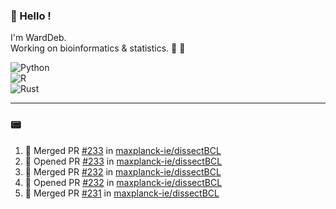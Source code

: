### :robot: Hello !

I'm WardDeb.  
Working on bioinformatics & statistics. 🧬 🧪  

![Python](https://img.shields.io/badge/python-3670A0?style=for-the-badge&logo=python&logoColor=ffdd54)  
![R](https://img.shields.io/badge/r-%23276DC3.svg?style=for-the-badge&logo=r&logoColor=white)  
![Rust](https://img.shields.io/badge/rust-%23000000.svg?style=for-the-badge&logo=rust&logoColor=white)  

---

### :pager:

<!--START_SECTION:activity-->
1. 🎉 Merged PR [#233](https://github.com/maxplanck-ie/dissectBCL/pull/233) in [maxplanck-ie/dissectBCL](https://github.com/maxplanck-ie/dissectBCL)
2. 💪 Opened PR [#233](https://github.com/maxplanck-ie/dissectBCL/pull/233) in [maxplanck-ie/dissectBCL](https://github.com/maxplanck-ie/dissectBCL)
3. 🎉 Merged PR [#232](https://github.com/maxplanck-ie/dissectBCL/pull/232) in [maxplanck-ie/dissectBCL](https://github.com/maxplanck-ie/dissectBCL)
4. 💪 Opened PR [#232](https://github.com/maxplanck-ie/dissectBCL/pull/232) in [maxplanck-ie/dissectBCL](https://github.com/maxplanck-ie/dissectBCL)
5. 🎉 Merged PR [#231](https://github.com/maxplanck-ie/dissectBCL/pull/231) in [maxplanck-ie/dissectBCL](https://github.com/maxplanck-ie/dissectBCL)
<!--END_SECTION:activity-->

